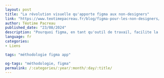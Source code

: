 ```yaml
---
layout: post
title: "La révolution visuelle qu'apporte figma aux non-designers"
link: "https://www.teotimepacreau.fr/blog/figma-pour-les-non-designers/"
author: Téotime Pacreau
published_date: "23/08/2024"
description: "Pourquoi figma, en tant qu'outil de travail, facilite la collaboration et l'échange de feedback pour les Knowledge Worker"
language: fr
categories:
- Liens

tags: "méthodologie figma app"

og-tags: "méthodologie, figma"
permalink: /:categories/:year/:month/:day/:title/
---
```

